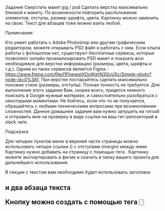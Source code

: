 Задание
Сверстать макет jpg / psd
Сделать верстку максимально близкой к макету. По возможности повторить расположение элементов, отступы, размер шрифта, цвета. Картинку можно заменить на свою. Текст для абзацев тоже можно взять любой.

Примечание:

Кто умеет работать с Adobe Photoshop или другим графическим редактором, можете открывать PSD файл и работать с ним. Если опыта работы с фотошопом нет, существуют бесплатные сервисы, которые позволяют онлайн проанализировать PSD макет и показать всю необходимую для верстки информацию (размеры, цвета, шрифты и т.д.). Одним из таких сервисов является Figma - https://www.figma.com/file/l1FhwwstXOojKghN3QyU0c/Simple-photo?node-id=0%3A1.
При верстке постарайтесь сделать максимально похожие стили (размеры, отступы). Полная точность не требуется.
Для выполнения этого задания Вам, скорее всего, придется немного поискать в Google нужный материал, и самостоятельно разобраться с некоторыми моментами. Не бойтесь, если что-то не получается, обращайтесь с любыми техническими вопросами при возникновении сложностей.
Данное домашнее задание вам нужно запушить на гитхаб и отправить мне на проверку в виде ссылки на ваш гит-репозиторий в slack чате.

Подсказка:

Для четырех пунктов меню в верхней части страницы можно использовать четыре ссылки (<a />) с отступами (margin) между ними
Картинку нужно добавить на страницу с помощью тега <img>. Картинку можете экспортировать в фигме и скачать в папку вашего проекта для дальнейшего использования.

В секции с текстом вам необходимо будет использовать заголовок <h2 /> и два абзаца текста <p />

Кнопку можно создать с помощью тега <button />
